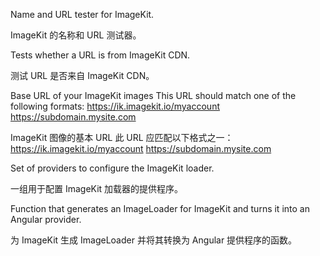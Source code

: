 Name and URL tester for ImageKit.

ImageKit 的名称和 URL 测试器。

Tests whether a URL is from ImageKit CDN.

测试 URL 是否来自 ImageKit CDN。

Base URL of your ImageKit images
This URL should match one of the following formats:
https://ik.imagekit.io/myaccount
https://subdomain.mysite.com

ImageKit 图像的基本 URL 此 URL 应匹配以下格式之一：https://ik.imagekit.io/myaccount https://subdomain.mysite.com

Set of providers to configure the ImageKit loader.

一组用于配置 ImageKit 加载器的提供程序。

Function that generates an ImageLoader for ImageKit and turns it into an Angular provider.

为 ImageKit 生成 ImageLoader 并将其转换为 Angular 提供程序的函数。